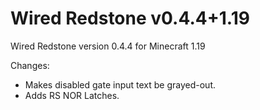 # Wired Redstone v0.4.4+1.19

Wired Redstone version 0.4.4 for Minecraft 1.19

Changes:

* Makes disabled gate input text be grayed-out.
* Adds RS NOR Latches.
